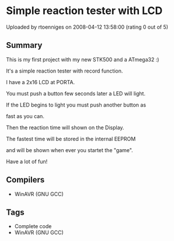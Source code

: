 # Simple reaction tester with LCD

Uploaded by rtoenniges on 2008-04-12 13:58:00 (rating 0 out of 5)

## Summary

This is my first project with my new STK500 and a ATmega32 :)  

It's a simple reaction tester with record function.  

I have a 2x16 LCD at PORTA. 


You must push a button few seconds later a LED will light.  

If the LED begins to light you must push another button as  

fast as you can.


Then the reaction time will shown on the Display.  

The fastest time will be stored in the internal EEPROM  

and will be shown when ever you startet the "game".


Have a lot of fun!

## Compilers

- WinAVR (GNU GCC)

## Tags

- Complete code
- WinAVR (GNU GCC)
